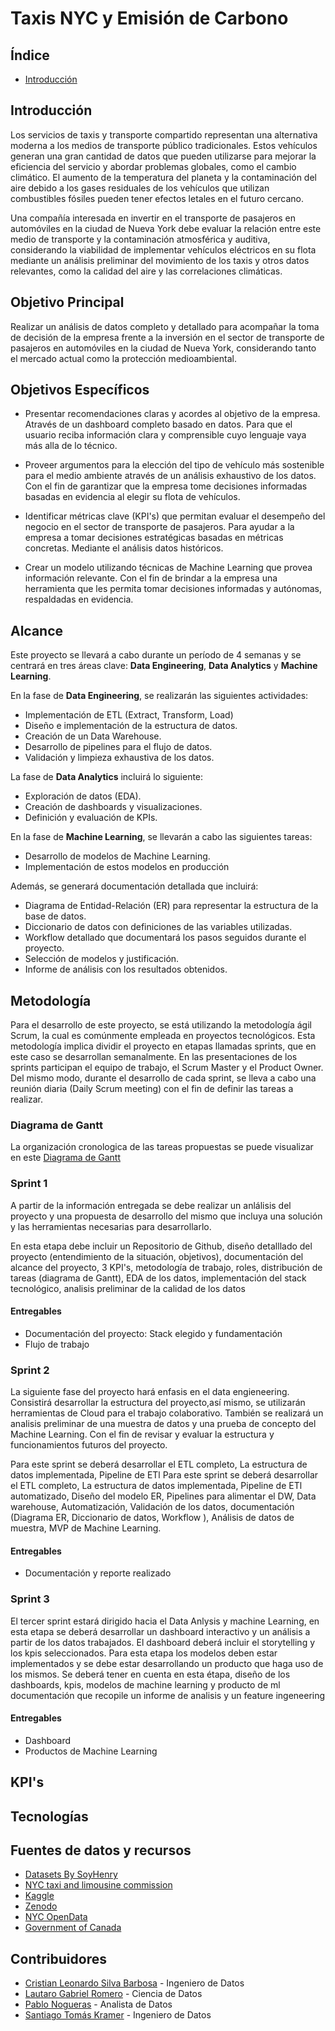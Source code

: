 
# Taxis NYC y Emisión de Carbono


## Índice
- [Introducción](#introducción)

## Introducción
Los servicios de taxis y transporte compartido representan una alternativa moderna a los medios de transporte público tradicionales. Estos vehículos generan una gran cantidad de datos que pueden utilizarse para mejorar la eficiencia del servicio y abordar problemas globales, como el cambio climático. El aumento de la temperatura del planeta y la contaminación del aire debido a los gases residuales de los vehículos que utilizan combustibles fósiles pueden tener efectos letales en el futuro cercano. 

Una compañía interesada en invertir en el transporte de pasajeros en automóviles en la ciudad de Nueva York debe evaluar la relación entre este medio de transporte y la contaminación atmosférica y auditiva, considerando la viabilidad de implementar vehículos eléctricos en su flota mediante un análisis preliminar del movimiento de los taxis y otros datos relevantes, como la calidad del aire y las correlaciones climáticas.

## Objetivo Principal

Realizar un análisis de datos completo y detallado para acompañar la toma de decisión de la empresa frente a la inversión en el sector de transporte de pasajeros en automóviles en la ciudad de Nueva York, considerando tanto el mercado actual como la protección medioambiental.

## Objetivos Específicos

- Presentar recomendaciones claras y acordes al objetivo de la empresa. Através de un dashboard completo basado en datos. Para que el usuario reciba información clara y comprensible cuyo lenguaje vaya más alla de lo técnico.

- Proveer argumentos para la elección del tipo de vehículo más sostenible para el medio ambiente através de un análisis exhaustivo de los datos. Con el fin de garantizar que la empresa tome decisiones informadas basadas en evidencia al elegir su flota de vehículos. 

- Identificar métricas clave (KPI's) que permitan evaluar el desempeño del negocio en el sector de transporte de pasajeros. Para ayudar a la empresa a tomar decisiones estratégicas basadas en métricas concretas. Mediante el análisis datos históricos.

- Crear un modelo utilizando técnicas de Machine Learning que provea información relevante. Con el fin de brindar a la empresa una herramienta que les permita tomar decisiones informadas y autónomas, respaldadas en evidencia.

## Alcance

Este proyecto se llevará a cabo durante un período de 4 semanas y se centrará en tres áreas clave: **Data Engineering**, **Data Analytics** y **Machine Learning**.

En la fase de **Data Engineering**, se realizarán las siguientes actividades:
- Implementación de ETL (Extract, Transform, Load)
- Diseño e implementación de la estructura de datos.
- Creación de un Data Warehouse.
- Desarrollo de pipelines para el flujo de datos.
- Validación y limpieza exhaustiva de los datos.

La fase de **Data Analytics** incluirá lo siguiente:
- Exploración de datos (EDA).
- Creación de dashboards y visualizaciones.
- Definición y evaluación de KPIs.

En la fase de **Machine Learning**, se llevarán a cabo las siguientes tareas:
- Desarrollo de modelos de Machine Learning.
- Implementación de estos modelos en producción

Además, se generará documentación detallada que incluirá:
- Diagrama de Entidad-Relación (ER) para representar la estructura de la base de datos.
- Diccionario de datos con definiciones de las variables utilizadas.
- Workflow detallado que documentará los pasos seguidos durante el proyecto.
- Selección de modelos y justificación.
- Informe de análisis con los resultados obtenidos.



## Metodología
Para el desarrollo de este proyecto, se está utilizando la metodología ágil Scrum, la cual es comúnmente empleada en proyectos tecnológicos. Esta metodología implica dividir el proyecto en etapas llamadas sprints, que en este caso se desarrollan semanalmente. En las presentaciones de los sprints participan el equipo de trabajo, el Scrum Master y el Product Owner. Del mismo modo, durante el desarrollo de cada sprint, se lleva a cabo una reunión diaria (Daily Scrum meeting) con el fin de definir las tareas a realizar.

### Diagrama de Gantt

La organización cronologica de las tareas propuestas se puede visualizar en este [Diagrama de Gantt](https://docs.google.com/spreadsheets/d/1RcMfXU5Alj9_EPNMWe0TDVPisHM4hGoK/edit?usp=sharing&ouid=108410291650069911748&rtpof=true&sd=true)


### Sprint 1
A partir de la información entregada se debe realizar un anlálisis del proyecto y una propuesta de desarrollo del mismo que incluya una solución y las herramientas necesarias para desarrollarlo. 

En esta etapa debe incluir un Repositorio de Github, diseño detalllado del proyecto (entendimiento de la situación, objetivos), documentación del alcance del proyecto, 3 KPI's, metodología de trabajo, roles,  distribución de tareas (diagrama de Gantt), EDA de los datos, implementación del stack tecnológico, analisis preliminar de la calidad de los datos

#### Entregables

- Documentación del proyecto: Stack elegido y fundamentación
- Flujo de trabajo 

### Sprint 2

La siguiente fase del proyecto hará enfasis en el data engieneering. Consistirá desarrollar la estructura del proyecto,así mismo, se utilizarán herramientas de Cloud para el trabajo colaborativo. También se realizará un analisis preliminar de una muestra de datos y una prueba de concepto del Machine Learning. 
Con el fin de revisar y evaluar la estructura y funcionamientos futuros del proyecto.

Para este sprint se deberá desarrollar el ETL completo, La estructura de datos implementada, Pipeline de ETl Para este sprint se deberá desarrollar el ETL completo, La estructura de datos implementada, Pipeline de ETl automatizado, Diseño del modelo ER, Pipelines para alimentar el DW, Data warehouse, Automatización, Validación de los datos, documentación (Diagrama ER, Diccionario de datos, Workflow ), Análisis de datos de muestra, MVP de Machine Learning.

#### Entregables

- Documentación y reporte realizado

### Sprint 3
El tercer sprint estará dirigido hacia el Data Anlysis y machine Learning, en esta etapa se deberá desarrollar un dashboard interactivo y un análisis a partir de los datos trabajados. El dashboard deberá incluir el storytelling y los kpis seleccionados. Para esta etapa los modelos deben estar implementados y se debe estar desarrollando un producto que haga uso de los mismos. Se deberá tener en cuenta en esta étapa, diseño de los dashboards, kpis, modelos de machine learning y producto de ml documentación que recopile un informe de analisis y un feature ingeneering

#### Entregables
- Dashboard
- Productos de Machine Learning

## KPI's

## Tecnologías


## Fuentes de datos y recursos

- [Datasets By SoyHenry](https://drive.google.com/drive/folders/15GG63G6oZODqYjIcphwqQmJbXRvPi-jC)
- [NYC taxi and limousine commission](https://www1.nyc.gov/site/tlc/about/tlc-trip-record-data.page)
- [Kaggle](https://www.kaggle.com/datasets/lobosi/c02-emission-by-countrys-grouth-and-population)
- [Zenodo](https://zenodo.org/record/3966543)
- [NYC OpenData](https://data.cityofnewyork.us/Environment/Air-Quality/c3uy-2p5r)
- [Government of Canada](https://open.canada.ca/data/en/dataset/98f1a129-f628-4ce4-b24d-6f16bf24dd64#wb-auto-6)

## Contribuidores

- [Cristian Leonardo Silva Barbosa](https://www.linkedin.com/in/cristian-leonardo-silva-barbosa-4432a7280/) - Ingeniero de Datos
- [Lautaro Gabriel Romero](https://www.linkedin.com/in/lautaro-gabriel-romero-488803274/) - Ciencia de Datos
- [Pablo Nogueras](https://www.linkedin.com/in/pablo-nogueras15/) - Analista de Datos
- [Santiago Tomás Kramer](https://www.linkedin.com/in/santiagokramer/) - Ingeniero de Datos



